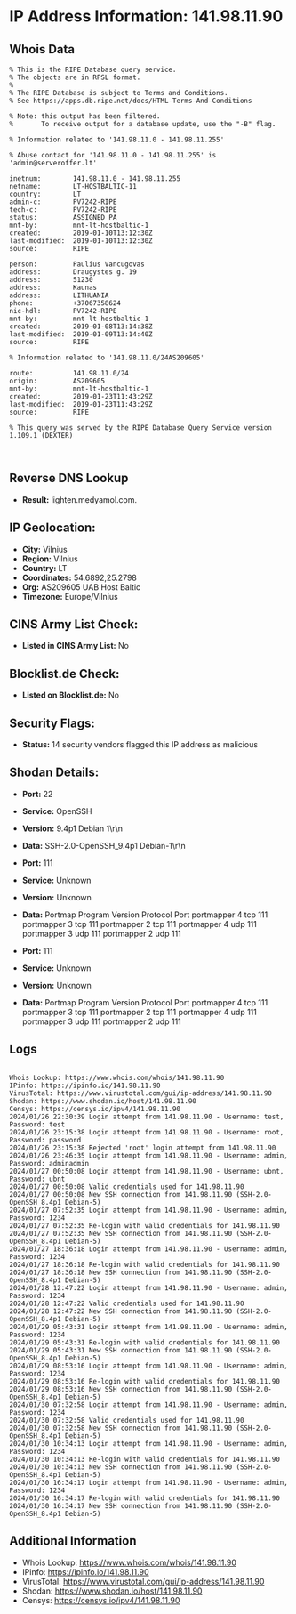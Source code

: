 # IP Address Information: 141.98.11.90

## Whois Data
```
% This is the RIPE Database query service.
% The objects are in RPSL format.
%
% The RIPE Database is subject to Terms and Conditions.
% See https://apps.db.ripe.net/docs/HTML-Terms-And-Conditions

% Note: this output has been filtered.
%       To receive output for a database update, use the "-B" flag.

% Information related to '141.98.11.0 - 141.98.11.255'

% Abuse contact for '141.98.11.0 - 141.98.11.255' is 'admin@serveroffer.lt'

inetnum:        141.98.11.0 - 141.98.11.255
netname:        LT-HOSTBALTIC-11
country:        LT
admin-c:        PV7242-RIPE
tech-c:         PV7242-RIPE
status:         ASSIGNED PA
mnt-by:         mnt-lt-hostbaltic-1
created:        2019-01-10T13:12:30Z
last-modified:  2019-01-10T13:12:30Z
source:         RIPE

person:         Paulius Vancugovas
address:        Draugystes g. 19
address:        51230
address:        Kaunas
address:        LITHUANIA
phone:          +37067358624
nic-hdl:        PV7242-RIPE
mnt-by:         mnt-lt-hostbaltic-1
created:        2019-01-08T13:14:38Z
last-modified:  2019-01-09T13:14:40Z
source:         RIPE

% Information related to '141.98.11.0/24AS209605'

route:          141.98.11.0/24
origin:         AS209605
mnt-by:         mnt-lt-hostbaltic-1
created:        2019-01-23T11:43:29Z
last-modified:  2019-01-23T11:43:29Z
source:         RIPE

% This query was served by the RIPE Database Query Service version 1.109.1 (DEXTER)



```
## Reverse DNS Lookup
- **Result:** lighten.medyamol.com.

## IP Geolocation:
- **City:** Vilnius
- **Region:** Vilnius
- **Country:** LT
- **Coordinates:** 54.6892,25.2798
- **Org:** AS209605 UAB Host Baltic
- **Timezone:** Europe/Vilnius

## CINS Army List Check:
- **Listed in CINS Army List:** 
No

## Blocklist.de Check:
- **Listed on Blocklist.de:** 
No

## Security Flags:
- **Status:** 14 security vendors flagged this IP address as malicious

## Shodan Details:
- **Port:** 22
- **Service:** OpenSSH
- **Version:** 9.4p1 Debian 1\r\n
- **Data:** SSH-2.0-OpenSSH_9.4p1 Debian-1\r\n

- **Port:** 111
- **Service:** Unknown
- **Version:** Unknown
- **Data:** Portmap
Program	Version	Protocol	Port
portmapper	4	tcp	111
portmapper	3	tcp	111
portmapper	2	tcp	111
portmapper	4	udp	111
portmapper	3	udp	111
portmapper	2	udp	111


- **Port:** 111
- **Service:** Unknown
- **Version:** Unknown
- **Data:** Portmap
Program	Version	Protocol	Port
portmapper	4	tcp	111
portmapper	3	tcp	111
portmapper	2	tcp	111
portmapper	4	udp	111
portmapper	3	udp	111
portmapper	2	udp	111


## Logs
```

Whois Lookup: https://www.whois.com/whois/141.98.11.90
IPinfo: https://ipinfo.io/141.98.11.90
VirusTotal: https://www.virustotal.com/gui/ip-address/141.98.11.90
Shodan: https://www.shodan.io/host/141.98.11.90
Censys: https://censys.io/ipv4/141.98.11.90
2024/01/26 22:30:39 Login attempt from 141.98.11.90 - Username: test, Password: test
2024/01/26 23:15:38 Login attempt from 141.98.11.90 - Username: root, Password: password
2024/01/26 23:15:38 Rejected 'root' login attempt from 141.98.11.90
2024/01/26 23:46:35 Login attempt from 141.98.11.90 - Username: admin, Password: adminadmin
2024/01/27 00:50:08 Login attempt from 141.98.11.90 - Username: ubnt, Password: ubnt
2024/01/27 00:50:08 Valid credentials used for 141.98.11.90
2024/01/27 00:50:08 New SSH connection from 141.98.11.90 (SSH-2.0-OpenSSH_8.4p1 Debian-5)
2024/01/27 07:52:35 Login attempt from 141.98.11.90 - Username: admin, Password: 1234
2024/01/27 07:52:35 Re-login with valid credentials for 141.98.11.90
2024/01/27 07:52:35 New SSH connection from 141.98.11.90 (SSH-2.0-OpenSSH_8.4p1 Debian-5)
2024/01/27 18:36:18 Login attempt from 141.98.11.90 - Username: admin, Password: 1234
2024/01/27 18:36:18 Re-login with valid credentials for 141.98.11.90
2024/01/27 18:36:18 New SSH connection from 141.98.11.90 (SSH-2.0-OpenSSH_8.4p1 Debian-5)
2024/01/28 12:47:22 Login attempt from 141.98.11.90 - Username: admin, Password: 1234
2024/01/28 12:47:22 Valid credentials used for 141.98.11.90
2024/01/28 12:47:22 New SSH connection from 141.98.11.90 (SSH-2.0-OpenSSH_8.4p1 Debian-5)
2024/01/29 05:43:31 Login attempt from 141.98.11.90 - Username: admin, Password: 1234
2024/01/29 05:43:31 Re-login with valid credentials for 141.98.11.90
2024/01/29 05:43:31 New SSH connection from 141.98.11.90 (SSH-2.0-OpenSSH_8.4p1 Debian-5)
2024/01/29 08:53:16 Login attempt from 141.98.11.90 - Username: admin, Password: 1234
2024/01/29 08:53:16 Re-login with valid credentials for 141.98.11.90
2024/01/29 08:53:16 New SSH connection from 141.98.11.90 (SSH-2.0-OpenSSH_8.4p1 Debian-5)
2024/01/30 07:32:58 Login attempt from 141.98.11.90 - Username: admin, Password: 1234
2024/01/30 07:32:58 Valid credentials used for 141.98.11.90
2024/01/30 07:32:58 New SSH connection from 141.98.11.90 (SSH-2.0-OpenSSH_8.4p1 Debian-5)
2024/01/30 10:34:13 Login attempt from 141.98.11.90 - Username: admin, Password: 1234
2024/01/30 10:34:13 Re-login with valid credentials for 141.98.11.90
2024/01/30 10:34:13 New SSH connection from 141.98.11.90 (SSH-2.0-OpenSSH_8.4p1 Debian-5)
2024/01/30 16:34:17 Login attempt from 141.98.11.90 - Username: admin, Password: 1234
2024/01/30 16:34:17 Re-login with valid credentials for 141.98.11.90
2024/01/30 16:34:17 New SSH connection from 141.98.11.90 (SSH-2.0-OpenSSH_8.4p1 Debian-5)

```
## Additional Information
- Whois Lookup: https://www.whois.com/whois/141.98.11.90
- IPinfo: https://ipinfo.io/141.98.11.90
- VirusTotal: https://www.virustotal.com/gui/ip-address/141.98.11.90
- Shodan: https://www.shodan.io/host/141.98.11.90
- Censys: https://censys.io/ipv4/141.98.11.90

